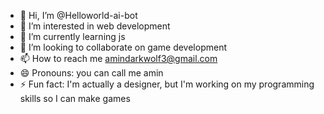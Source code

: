 - 👋 Hi, I’m @Helloworld-ai-bot
- 👀 I’m interested in web development
- 🌱 I’m currently learning js
- 💞️ I’m looking to collaborate on game development
- 📫 How to reach me amindarkwolf3@gmail.com
- 😄 Pronouns: you can call me amin
- ⚡ Fun fact: I'm actually a designer, but I'm working on my programming skills so I can make games
